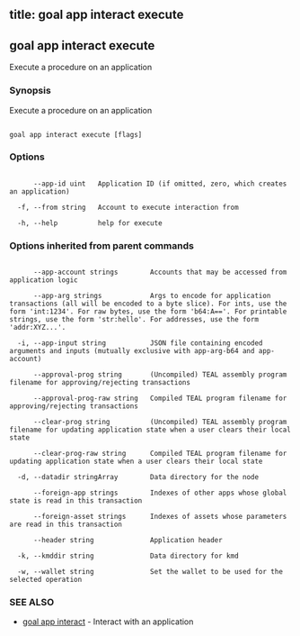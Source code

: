 title: goal app interact execute
---
## goal app interact execute



Execute a procedure on an application



### Synopsis



Execute a procedure on an application



```

goal app interact execute [flags]

```



### Options



```

      --app-id uint   Application ID (if omitted, zero, which creates an application)

  -f, --from string   Account to execute interaction from

  -h, --help          help for execute

```



### Options inherited from parent commands



```

      --app-account strings        Accounts that may be accessed from application logic

      --app-arg strings            Args to encode for application transactions (all will be encoded to a byte slice). For ints, use the form 'int:1234'. For raw bytes, use the form 'b64:A=='. For printable strings, use the form 'str:hello'. For addresses, use the form 'addr:XYZ...'.

  -i, --app-input string           JSON file containing encoded arguments and inputs (mutually exclusive with app-arg-b64 and app-account)

      --approval-prog string       (Uncompiled) TEAL assembly program filename for approving/rejecting transactions

      --approval-prog-raw string   Compiled TEAL program filename for approving/rejecting transactions

      --clear-prog string          (Uncompiled) TEAL assembly program filename for updating application state when a user clears their local state

      --clear-prog-raw string      Compiled TEAL program filename for updating application state when a user clears their local state

  -d, --datadir stringArray        Data directory for the node

      --foreign-app strings        Indexes of other apps whose global state is read in this transaction

      --foreign-asset strings      Indexes of assets whose parameters are read in this transaction

      --header string              Application header

  -k, --kmddir string              Data directory for kmd

  -w, --wallet string              Set the wallet to be used for the selected operation

```



### SEE ALSO



* [goal app interact](../../interact/interact/)	 - Interact with an application



